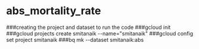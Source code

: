 # abs_mortality_rate

###creating the project and dataset to run the code 
###gcloud init
###gcloud projects create smitanaik --name="smitanaik"
###gcloud config set project smitanaik
###bq mk --dataset smitanaik:abs
